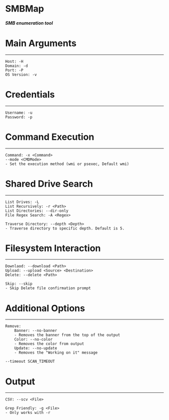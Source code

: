# SMBMap
##### SMB enumeration tool
# Main Arguments
---------------------------

	Host: -H
	Domain: -d
	Port: -P
	OS Version: -v
	


# Credentials
-----------------

	Username: -u
	Password: -p
	


# Command Execution
-----------------------------------

	Command: -x <Command>
	--mode <CMDMode>
	- Set the execution method (wmi or psexec, Default wmi)
	


# Shared Drive Search
---------------------------------

	List Drives: -L
	List Recursively: -r <Path>
	List Directories: --dir-only
	File Regex Search: -A <Regex>
	
	Traverse Directory: --depth <Depth>
	- Traverse directory to specific depth. Default is 5.
	


# Filesystem Interaction
---------------------------------

	Downlaod: --download <Path>
	Upload: --upload <Source> <Destination>
	Delete: --delete <Path>
	
	Skip: --skip
	- Skip Delete file confirmation prompt
	


# Additional Options
-----------------------------

	Remove:
		Banner: --no-banner
		- Removes the banner from the top of the output
		Color: --no-color
		- Removes the color from output
		Update: --no-update
		- Removes the "Working on it" message
	
	--timeout SCAN_TIMEOUT
	

# Output
-------

	CSV: --scv <File>
	
	Grep Friendly: -g <File>
	- Only works with -r
	
